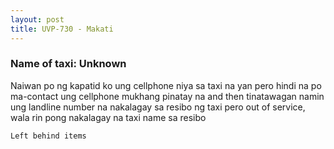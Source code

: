 ```yaml
---
layout: post
title: UVP-730 - Makati
---
```


### Name of taxi: Unknown

Naiwan po ng kapatid ko ung cellphone niya sa taxi na yan pero hindi na po ma-contact ung cellphone mukhang pinatay na and then tinatawagan namin ung landline number na nakalagay sa resibo ng taxi pero out of service, wala rin pong nakalagay na taxi name sa resibo

```Left behind items```
